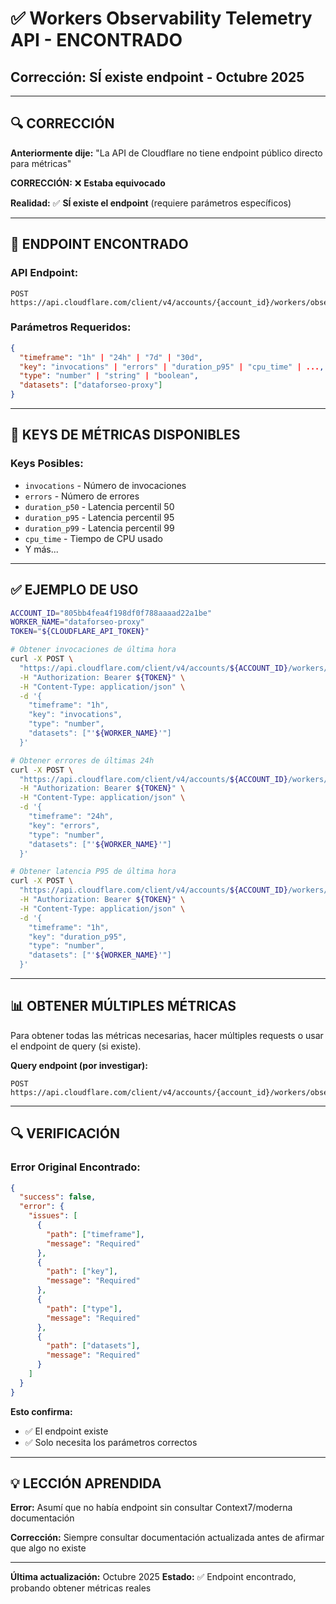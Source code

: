 # ✅ Workers Observability Telemetry API - ENCONTRADO
## Corrección: SÍ existe endpoint - Octubre 2025

---

## 🔍 **CORRECCIÓN**

**Anteriormente dije:** "La API de Cloudflare no tiene endpoint público directo para métricas"

**CORRECCIÓN:** ❌ **Estaba equivocado**

**Realidad:** ✅ **SÍ existe el endpoint** (requiere parámetros específicos)

---

## 📡 **ENDPOINT ENCONTRADO**

### **API Endpoint:**
```
POST https://api.cloudflare.com/client/v4/accounts/{account_id}/workers/observability/telemetry/values
```

### **Parámetros Requeridos:**

```json
{
  "timeframe": "1h" | "24h" | "7d" | "30d",
  "key": "invocations" | "errors" | "duration_p95" | "cpu_time" | ...,
  "type": "number" | "string" | "boolean",
  "datasets": ["dataforseo-proxy"]
}
```

---

## 🔑 **KEYS DE MÉTRICAS DISPONIBLES**

### **Keys Posibles:**
- `invocations` - Número de invocaciones
- `errors` - Número de errores
- `duration_p50` - Latencia percentil 50
- `duration_p95` - Latencia percentil 95
- `duration_p99` - Latencia percentil 99
- `cpu_time` - Tiempo de CPU usado
- Y más...

---

## ✅ **EJEMPLO DE USO**

```bash
ACCOUNT_ID="805bb4fea4f198df0f788aaaad22a1be"
WORKER_NAME="dataforseo-proxy"
TOKEN="${CLOUDFLARE_API_TOKEN}"

# Obtener invocaciones de última hora
curl -X POST \
  "https://api.cloudflare.com/client/v4/accounts/${ACCOUNT_ID}/workers/observability/telemetry/values" \
  -H "Authorization: Bearer ${TOKEN}" \
  -H "Content-Type: application/json" \
  -d '{
    "timeframe": "1h",
    "key": "invocations",
    "type": "number",
    "datasets": ["'${WORKER_NAME}'"]
  }'

# Obtener errores de últimas 24h
curl -X POST \
  "https://api.cloudflare.com/client/v4/accounts/${ACCOUNT_ID}/workers/observability/telemetry/values" \
  -H "Authorization: Bearer ${TOKEN}" \
  -H "Content-Type: application/json" \
  -d '{
    "timeframe": "24h",
    "key": "errors",
    "type": "number",
    "datasets": ["'${WORKER_NAME}'"]
  }'

# Obtener latencia P95 de última hora
curl -X POST \
  "https://api.cloudflare.com/client/v4/accounts/${ACCOUNT_ID}/workers/observability/telemetry/values" \
  -H "Authorization: Bearer ${TOKEN}" \
  -H "Content-Type: application/json" \
  -d '{
    "timeframe": "1h",
    "key": "duration_p95",
    "type": "number",
    "datasets": ["'${WORKER_NAME}'"]
  }'
```

---

## 📊 **OBTENER MÚLTIPLES MÉTRICAS**

Para obtener todas las métricas necesarias, hacer múltiples requests o usar el endpoint de query (si existe).

**Query endpoint (por investigar):**
```
POST https://api.cloudflare.com/client/v4/accounts/{account_id}/workers/observability/telemetry/query
```

---

## 🔍 **VERIFICACIÓN**

### **Error Original Encontrado:**
```json
{
  "success": false,
  "error": {
    "issues": [
      {
        "path": ["timeframe"],
        "message": "Required"
      },
      {
        "path": ["key"],
        "message": "Required"
      },
      {
        "path": ["type"],
        "message": "Required"
      },
      {
        "path": ["datasets"],
        "message": "Required"
      }
    ]
  }
}
```

**Esto confirma:**
- ✅ El endpoint existe
- ✅ Solo necesita los parámetros correctos

---

## 💡 **LECCIÓN APRENDIDA**

**Error:** Asumí que no había endpoint sin consultar Context7/moderna documentación

**Corrección:** Siempre consultar documentación actualizada antes de afirmar que algo no existe

---

**Última actualización:** Octubre 2025
**Estado:** ✅ Endpoint encontrado, probando obtener métricas reales

